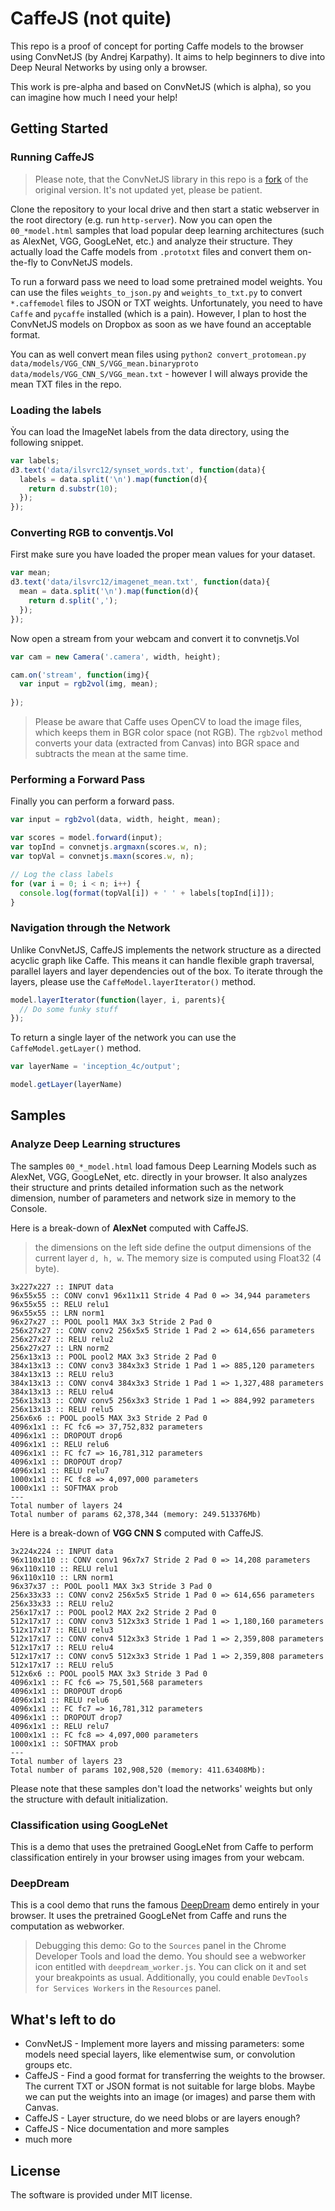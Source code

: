 # CaffeJS (not quite)

This repo is a proof of concept for porting Caffe models to the browser using ConvNetJS (by Andrej Karpathy). It aims to help beginners to dive into Deep Neural Networks by using only a browser.

This work is pre-alpha and based on ConvNetJS (which is alpha), so you can imagine how much I need your help!

## Getting Started

### Running CaffeJS

> Please note, that the ConvNetJS library in this repo is a [fork](https://github.com/chaosmail/convnetjs) of the original version. It's not updated yet, please be patient.

Clone the repository to your local drive and then start a static webserver in the root directory (e.g. run `http-server`). Now you can open the `00_*model.html` samples that load popular deep learning architectures (such as AlexNet, VGG, GoogLeNet, etc.) and analyze their structure. They actually load the Caffe models from `.prototxt` files and convert them on-the-fly to ConvNetJS models.

To run a forward pass we need to load some pretrained model weights. You can use the files `weights_to_json.py` and `weights_to_txt.py` to convert `*.caffemodel` files to JSON or TXT weights. Unfortunately, you need to have `Caffe` and `pycaffe` installed (which is a pain). However, I plan to host the ConvNetJS models on Dropbox as soon as we have found an acceptable format.

You can as well convert mean files using `python2 convert_protomean.py data/models/VGG_CNN_S/VGG_mean.binaryproto data/models/VGG_CNN_S/VGG_mean.txt` - however I will always provide the mean TXT files in the repo.

### Loading the labels

Ỳou can load the ImageNet labels from the data directory, using the following snippet.

```js
var labels;
d3.text('data/ilsvrc12/synset_words.txt', function(data){
  labels = data.split('\n').map(function(d){
    return d.substr(10);
  });
});
```

### Converting RGB to conventjs.Vol

First make sure you have loaded the proper mean values for your dataset.

```js
var mean;
d3.text('data/ilsvrc12/imagenet_mean.txt', function(data){
  mean = data.split('\n').map(function(d){
    return d.split(',');
  });
});
```

Now open a stream from your webcam and convert it to convnetjs.Vol

```js
var cam = new Camera('.camera', width, height);

cam.on('stream', function(img){
  var input = rgb2vol(img, mean);
  
});
```

> Please be aware that Caffe uses OpenCV to load the image files, which keeps them in BGR color space (not RGB). The `rgb2vol` method converts your data (extracted from Canvas) into BGR space and subtracts the mean at the same time. 

### Performing a Forward Pass

Finally you can perform a forward pass.

```js
var input = rgb2vol(data, width, height, mean);

var scores = model.forward(input);
var topInd = convnetjs.argmaxn(scores.w, n);
var topVal = convnetjs.maxn(scores.w, n);

// Log the class labels
for (var i = 0; i < n; i++) { 
  console.log(format(topVal[i]) + ' ' + labels[topInd[i]]); 
}
```

### Navigation through the Network

Unlike ConvNetJS, CaffeJS implements the network structure as a directed acyclic graph like Caffe. This means it can handle flexible graph traversal, parallel layers and layer dependencies out of the box. To iterate through the layers, please use the `CaffeModel.layerIterator()` method.

```js
model.layerIterator(function(layer, i, parents){
  // Do some funky stuff
});
```

To return a single layer of the network you can use the `CaffeModel.getLayer()` method.

```js
var layerName = 'inception_4c/output';

model.getLayer(layerName)
```

## Samples

### Analyze Deep Learning structures

The samples `00_*_model.html` load famous Deep Learning Models such as AlexNet, VGG, GoogLeNet, etc. directly in your browser. It also analyzes their structure and prints detailed information such as the network dimension, number of parameters and network size in memory to the Console.

Here is a break-down of **AlexNet** computed with CaffeJS.

> the dimensions on the left side define the output dimensions of the current layer `d, h, w`. The memory size is computed using Float32 (4 byte).

```
3x227x227 :: INPUT data
96x55x55 :: CONV conv1 96x11x11 Stride 4 Pad 0 => 34,944 parameters
96x55x55 :: RELU relu1
96x55x55 :: LRN norm1
96x27x27 :: POOL pool1 MAX 3x3 Stride 2 Pad 0
256x27x27 :: CONV conv2 256x5x5 Stride 1 Pad 2 => 614,656 parameters
256x27x27 :: RELU relu2
256x27x27 :: LRN norm2
256x13x13 :: POOL pool2 MAX 3x3 Stride 2 Pad 0
384x13x13 :: CONV conv3 384x3x3 Stride 1 Pad 1 => 885,120 parameters
384x13x13 :: RELU relu3
384x13x13 :: CONV conv4 384x3x3 Stride 1 Pad 1 => 1,327,488 parameters
384x13x13 :: RELU relu4
256x13x13 :: CONV conv5 256x3x3 Stride 1 Pad 1 => 884,992 parameters
256x13x13 :: RELU relu5
256x6x6 :: POOL pool5 MAX 3x3 Stride 2 Pad 0
4096x1x1 :: FC fc6 => 37,752,832 parameters
4096x1x1 :: DROPOUT drop6
4096x1x1 :: RELU relu6
4096x1x1 :: FC fc7 => 16,781,312 parameters
4096x1x1 :: DROPOUT drop7
4096x1x1 :: RELU relu7
1000x1x1 :: FC fc8 => 4,097,000 parameters
1000x1x1 :: SOFTMAX prob
---
Total number of layers 24
Total number of params 62,378,344 (memory: 249.513376Mb)
```

Here is a break-down of **VGG CNN S** computed with CaffeJS.

```
3x224x224 :: INPUT data
96x110x110 :: CONV conv1 96x7x7 Stride 2 Pad 0 => 14,208 parameters
96x110x110 :: RELU relu1
96x110x110 :: LRN norm1
96x37x37 :: POOL pool1 MAX 3x3 Stride 3 Pad 0
256x33x33 :: CONV conv2 256x5x5 Stride 1 Pad 0 => 614,656 parameters
256x33x33 :: RELU relu2
256x17x17 :: POOL pool2 MAX 2x2 Stride 2 Pad 0
512x17x17 :: CONV conv3 512x3x3 Stride 1 Pad 1 => 1,180,160 parameters
512x17x17 :: RELU relu3
512x17x17 :: CONV conv4 512x3x3 Stride 1 Pad 1 => 2,359,808 parameters
512x17x17 :: RELU relu4
512x17x17 :: CONV conv5 512x3x3 Stride 1 Pad 1 => 2,359,808 parameters
512x17x17 :: RELU relu5
512x6x6 :: POOL pool5 MAX 3x3 Stride 3 Pad 0
4096x1x1 :: FC fc6 => 75,501,568 parameters
4096x1x1 :: DROPOUT drop6
4096x1x1 :: RELU relu6
4096x1x1 :: FC fc7 => 16,781,312 parameters
4096x1x1 :: DROPOUT drop7
4096x1x1 :: RELU relu7
1000x1x1 :: FC fc8 => 4,097,000 parameters
1000x1x1 :: SOFTMAX prob
---
Total number of layers 23
Total number of params 102,908,520 (memory: 411.63408Mb):
```

Please note that these samples don't load the networks' weights but only the structure with default initialization.

### Classification using GoogLeNet

This is a demo that uses the pretrained GoogLeNet from Caffe to perform classification entirely in your browser using images from your webcam.

### DeepDream

This is a cool demo that runs the famous [DeepDream](https://github.com/google/deepdream/blob/master/dream.ipynb) demo entirely in your browser. It uses the pretrained GoogLeNet from Caffe and runs the computation as webworker.

> Debugging this demo: Go to the `Sources` panel in the Chrome Developer Tools and load the demo. You should see a webworker icon entitled with `deepdream_worker.js`. You can click on it and set your breakpoints as usual. Additionally, you could enable `DevTools for Services Workers` in the `Resources` panel.

## What's left to do

* ConvNetJS - Implement more layers and missing parameters: some models need special layers, like elementwise sum, or convolution groups etc.
* CaffeJS - Find a good format for transferring the weights to the browser. The current TXT or JSON format is not suitable for large blobs. Maybe we can put the weights into an image (or images) and parse them with Canvas.
* CaffeJS - Layer structure, do we need blobs or are layers enough?
* CaffeJS - Nice documentation and more samples
* much more

## License

The software is provided under MIT license.